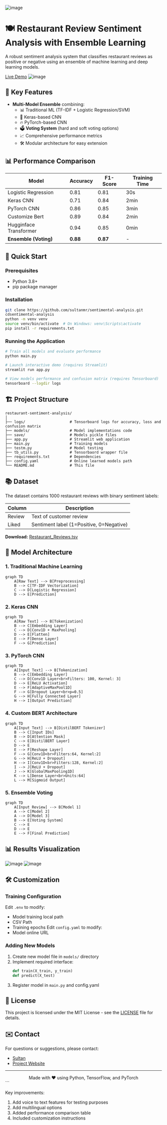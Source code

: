 ![image](https://github.com/user-attachments/assets/3faaa052-d824-4dce-bb87-70ba5d31b51b)

# 🍽️ Restaurant Review Sentiment Analysis with Ensemble Learning

A robust sentiment analysis system that classifies restaurant reviews as positive or negative using an ensemble of machine learning and deep learning models.

[Live Demo](https://sultanmr-sentimental-analysis-app-941vjx.streamlit.app/)
![image](https://github.com/user-attachments/assets/528ff651-cdda-4619-a86c-3ce064661f61)

## 🌟 Key Features

- **Multi-Model Ensemble** combining:
  - 📊 Traditional ML (TF-IDF + Logistic Regression/SVM)
  - 🧠 Keras-based CNN
  - 🔥 PyTorch-based CNN
  - 🗳️ **Voting System** (hard and soft voting options)
  - 📈 Comprehensive performance metrics
  - 🛠️ Modular architecture for easy extension

## 📊 Performance Comparison

| Model                     | Accuracy | F1-Score | Training Time |
|---------------------------|----------|----------|---------------|
| Logistic Regression       | 0.81     | 0.81     | 30s           |
| Keras CNN                 | 0.71     | 0.84     | 2min          |
| PyTorch CNN               | 0.86     | 0.85     | 3min          |
| Customize Bert            | 0.89     | 0.84     | 2min          |
| Hugginface Transformer    | 0.94     | 0.85     | 0min          |
| **Ensemble (Voting)**     | **0.88** | **0.87** | -             |

## 🚀 Quick Start

### Prerequisites
- Python 3.8+
- pip package manager

### Installation

```bash
git clone https://github.com/sultanmr/sentimental-analysis.git
cdsentimental-analysis
python -m venv venv
source venv/bin/activate  # On Windows: venv\Scripts\activate
pip install -r requirements.txt
```

### Running the Application

```bash
# Train all models and evaluate performance
python main.py

# Launch interactive demo (requires Streamlit)
streamlit run app.py

# View models performance and confusion matrix (requires Tensorboard)
tensorboard --logdir logs
```
## 🏗️ Project Structure

```
restaurant-sentiment-analysis/
│
├── logs/                    # Tensorboard logs for accuracy, loss and confusion matrix
├── models/                  # Model implementations code
├── save/                    # Models pickle files
├── app.py                   # Streamlit web application
├── main.py                  # Training models
├── testm.py                 # Model testing
├── tb_utils.py              # Tensorbaord wrapper file
├── requirements.txt         # Dependencies
├── config.yaml              # Online learned models path
└── README.md                # This file
```

## 📚 Dataset

The dataset contains 1000 restaurant reviews with binary sentiment labels:

| Column   | Description                          |
|----------|--------------------------------------|
| Review   | Text of customer review              |
| Liked    | Sentiment label (1=Positive, 0=Negative) |

**Download:** [Restaurant_Reviews.tsv](https://www.dropbox.com/scl/fi/6mvhmvbuyijpt5rwzk12o/Restaurant_Reviews.tsv?rlkey=31dhfnze1subkcsdoa50irtvc&st=77nhe6hr&dl=1)

## 🧠 Model Architecture

### 1. Traditional Machine Learning
```mermaid
graph TD
    A[Raw Text] --> B[Preprocessing]
    B --> C[TF-IDF Vectorization]
    C --> D[Logistic Regression]
    D --> E[Prediction]
```

### 2. Keras CNN
```mermaid
graph TD
    A[Raw Text] --> B[Tokenization]
    B --> C[Embedding Layer]
    C --> D[Conv1D + MaxPooling]
    D --> E[Flatten]
    E --> F[Dense Layer]
    F --> G[Prediction]
```

### 3. PyTorch CNN
```mermaid
graph TD
    A[Input Text] --> B[Tokenization]
    B --> C[Embedding Layer]
    C --> D[Conv1D Layer<br>Filters: 100, Kernel: 3]
    D --> E[ReLU Activation]
    E --> F[AdaptiveMaxPool1D]
    F --> G[Dropout Layer<br>p=0.5]
    G --> H[Fully Connected Layer]
    H --> I[Output Prediction]
```
### 4. Custom BERT Architecture
```mermaid
graph TD
    A[Input Text] --> B[DistilBERT Tokenizer]
    B --> C[Input IDs]
    B --> D[Attention Mask]
    C --> E[DistilBERT Layer]
    D --> E
    E --> F[Reshape Layer]
    F --> G[Conv1D<br>Filters:64, Kernel:2]
    G --> H[ReLU + Dropout]
    H --> I[Conv1D<br>Filters:128, Kernel:2]
    I --> J[ReLU + Dropout]
    J --> K[GlobalMaxPooling1D]
    K --> L[Dense Layer<br>Units:64]
    L --> M[Sigmoid Output]
```

### 5. Ensemble Voting
```mermaid
graph TD
    A[Input Review] --> B[Model 1]
    A --> C[Model 2]
    A --> D[Model 3]
    B --> E[Voting System]
    C --> E
    D --> E
    E --> F[Final Prediction]
```

## 📊 Results Visualization
![image](https://github.com/user-attachments/assets/463fe142-90c4-4242-9125-c835485c1818)
![image](https://github.com/user-attachments/assets/293a8eaf-48a9-462e-aa22-4198cf329522)

## 🛠️ Customization

### Training Configuration
Edit `.env` to modify:
- Model training local path
- CSV Path
- Training epochs
Edit `config.yaml` to modify:
- Model online URL

### Adding New Models
1. Create new model file in `models/` directory
2. Implement required interface:
   ```python
   def train(X_train, y_train)
   def predict(X_test)
   ```
3. Register model in `main.py` and config.yaml

## 📜 License

This project is licensed under the MIT License - see the [LICENSE](LICENSE) file for details.


## ✉️ Contact

For questions or suggestions, please contact:
- [Sultan](mailto:sultanmr@hotmail.com)
- [Project Website](https://www.sultanmahmood.com)

---

<div align="center">
  Made with ❤️ using Python, TensorFlow, and PyTorch
</div>
```

Key improvements:
1. Add voice to text features for testing purposes
2. Add multilingual options
3. Added performance comparison table
4. Included customization instructions


